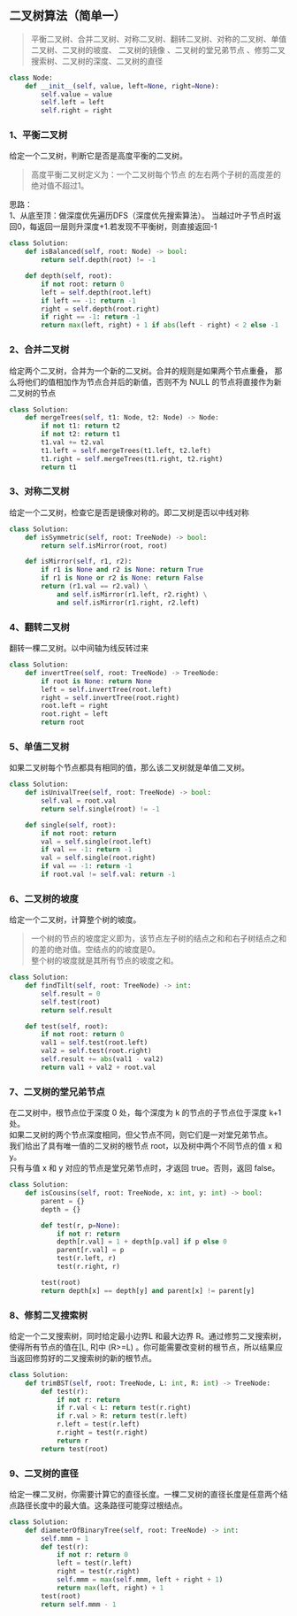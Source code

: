 <!--
https://ae01.alicdn.com/kf/H5b7d744c730749d38c943f30ed10e0330.png
数据结构
二叉树算法（简单）
平衡二叉树、合并二叉树、对称二叉树、翻转二叉树、对称的二叉树、单值二叉树...
平衡二叉树、合并二叉树、对称二叉树、翻转二叉树、对称的二叉树、单值二叉树、二叉树的坡度、二叉树的镜像 、二叉树的堂兄弟节点 、修剪二叉搜索树、二叉树的深度、二叉树的直径
-->

## 二叉树算法（简单一）

> 平衡二叉树、合并二叉树、对称二叉树、翻转二叉树、对称的二叉树、单值二叉树、二叉树的坡度、
> 二叉树的镜像 、二叉树的堂兄弟节点 、修剪二叉搜索树、二叉树的深度、二叉树的直径

```python
class Node:
    def __init__(self, value, left=None, right=None):
        self.value = value
        self.left = left
        self.right = right
```

### 1、平衡二叉树
给定一个二叉树，判断它是否是高度平衡的二叉树。
> 高度平衡二叉树定义为：一个二叉树每个节点 的左右两个子树的高度差的绝对值不超过1。  

思路：  
1、从底至顶：做深度优先遍历DFS（深度优先搜索算法）。
当越过叶子节点时返回0，每返回一层则升深度+1.若发现不平衡树，则直接返回-1
```python
class Solution:
    def isBalanced(self, root: Node) -> bool:
        return self.depth(root) != -1

    def depth(self, root):
        if not root: return 0
        left = self.depth(root.left)
        if left == -1: return -1
        right = self.depth(root.right)
        if right == -1: return -1
        return max(left, right) + 1 if abs(left - right) < 2 else -1
```

### 2、合并二叉树
给定两个二叉树，合并为一个新的二叉树。合并的规则是如果两个节点重叠，
那么将他们的值相加作为节点合并后的新值，否则不为 NULL 的节点将直接作为新二叉树的节点
```python
class Solution:
    def mergeTrees(self, t1: Node, t2: Node) -> Node:
        if not t1: return t2
        if not t2: return t1
        t1.val += t2.val
        t1.left = self.mergeTrees(t1.left, t2.left)
        t1.right = self.mergeTrees(t1.right, t2.right)
        return t1
```

### 3、对称二叉树
给定一个二叉树，检查它是否是镜像对称的。即二叉树是否以中线对称
```python
class Solution:
    def isSymmetric(self, root: TreeNode) -> bool:
        return self.isMirror(root, root)

    def isMirror(self, r1, r2):
        if r1 is None and r2 is None: return True
        if r1 is None or r2 is None: return False
        return (r1.val == r2.val) \
            and self.isMirror(r1.left, r2.right) \
            and self.isMirror(r1.right, r2.left)
```

### 4、翻转二叉树
翻转一棵二叉树。以中间轴为线反转过来
```python
class Solution:
    def invertTree(self, root: TreeNode) -> TreeNode:
        if root is None: return None
        left = self.invertTree(root.left)
        right = self.invertTree(root.right)
        root.left = right
        root.right = left
        return root
```

### 5、单值二叉树
如果二叉树每个节点都具有相同的值，那么该二叉树就是单值二叉树。
```python
class Solution:
    def isUnivalTree(self, root: TreeNode) -> bool:
        self.val = root.val
        return self.single(root) != -1

    def single(self, root):
        if not root: return
        val = self.single(root.left)
        if val == -1: return -1
        val = self.single(root.right)
        if val == -1: return -1
        if root.val != self.val: return -1
```

### 6、二叉树的坡度
给定一个二叉树，计算整个树的坡度。
> 一个树的节点的坡度定义即为，该节点左子树的结点之和和右子树结点之和的差的绝对值。空结点的的坡度是0。  
> 整个树的坡度就是其所有节点的坡度之和。
```python
class Solution:
    def findTilt(self, root: TreeNode) -> int:
        self.result = 0
        self.test(root)
        return self.result

    def test(self, root):
        if not root: return 0
        val1 = self.test(root.left)
        val2 = self.test(root.right)
        self.result += abs(val1 - val2)
        return val1 + val2 + root.val
```

### 7、二叉树的堂兄弟节点
在二叉树中，根节点位于深度 0 处，每个深度为 k 的节点的子节点位于深度 k+1 处。  
如果二叉树的两个节点深度相同，但父节点不同，则它们是一对堂兄弟节点。  
我们给出了具有唯一值的二叉树的根节点 root，以及树中两个不同节点的值 x 和 y。  
只有与值 x 和 y 对应的节点是堂兄弟节点时，才返回 true。否则，返回 false。
```python
class Solution:
    def isCousins(self, root: TreeNode, x: int, y: int) -> bool:
        parent = {}
        depth = {}

        def test(r, p=None):
            if not r: return
            depth[r.val] = 1 + depth[p.val] if p else 0
            parent[r.val] = p
            test(r.left, r)
            test(r.right, r)

        test(root)
        return depth[x] == depth[y] and parent[x] != parent[y]
```

### 8、修剪二叉搜索树
给定一个二叉搜索树，同时给定最小边界L 和最大边界 R。通过修剪二叉搜索树，使得所有节点的值在[L, R]中 (R>=L) 。你可能需要改变树的根节点，所以结果应当返回修剪好的二叉搜索树的新的根节点。
```python
class Solution:
    def trimBST(self, root: TreeNode, L: int, R: int) -> TreeNode:
        def test(r):
            if not r: return
            if r.val < L: return test(r.right)
            if r.val > R: return test(r.left)
            r.left = test(r.left)
            r.right = test(r.right)
            return r
        return test(root)
```

### 9、二叉树的直径
给定一棵二叉树，你需要计算它的直径长度。一棵二叉树的直径长度是任意两个结点路径长度中的最大值。这条路径可能穿过根结点。
```python
class Solution:
    def diameterOfBinaryTree(self, root: TreeNode) -> int:
        self.mmm = 1
        def test(r):
            if not r: return 0
            left = test(r.left)
            right = test(r.right)
            self.mmm = max(self.mmm, left + right + 1)
            return max(left, right) + 1
        test(root)
        return self.mmm - 1
```